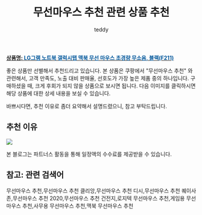 ﻿---
layout: post
title:  "무선마우스 추천 관련 상품 추천"
author: teddy
categories: [ 가구/인테리어 ]
tags: [무선마우스 추천,무선마우스 추천 클리앙,무선마우스 추천 디시,무선마우스 추천 퀘이사존,무선마우스 추천 2020,무선마우스 추천 건전지,로지텍 무선마우스 추천,게임용 무선마우스 추천,사무용 무선마우스 추천,맥북 무선마우스 추천]
image: https://static.coupangcdn.com/image/vendor_inventory/6750/3e85213b740c5613a81e3370e7d33b9996c4785c1a9ee973922bd018fb16.jpg 
description: "쿠팡에서 무선마우스 추천 관련 상품으로 가장 고객 선호도가 높은 제품 중 하나입니다."
---

<a href="https://link.coupang.com/re/AFFSDP?lptag=AF3256674&pageKey=6143377579&itemId=11803319635&vendorItemId=79076879697&traceid=V0-153-b6ef7ab378563ae3"><b>상품명: <font color='#01579B'>LG그램 노트북 갤럭시탭 맥북 무선 마우스 초경량 무소음, 블랙(F211)</font></b></a>

좋은 상품만 선별해서 추천드리고 있습니다.
본 상품은 쿠팡에서 "무선마우스 추천" 와 관련해서, 고객 만족도, 노출 대비 판매율, 선호도가 가장 높은 제품 중의 하나입니다.
구매하셨을 때, 크게 후회가 되지 않을 상품으로 보시면 됩니다. 
다음 이미지를 클릭하시면 해당 상품에 대한 상세 내용을 보실 수 있습니다.

바쁘시다면, 추천 이유로 좀더 요약해서 설명드렸으니, 참고 부탁드립니다.

## 추천 이유 

<a href="https://link.coupang.com/re/AFFSDP?lptag=AF3256674&pageKey=6143377579&itemId=11803319635&vendorItemId=79076879697&traceid=V0-153-b6ef7ab378563ae3"><img src="https://thumbnail9.coupangcdn.com/thumbnails/remote/q89/image/vendor_inventory/ebb8/acc2224e2860199c3fd2840128305aa9d50981db4b6e4d91524a6ee7229b.jpg"></a> 

본 블로그는 파트너스 활동을 통해 일정액의 수수료를 제공받을 수 있습니다.

## 참고: 관련 검색어    
무선마우스 추천,무선마우스 추천 클리앙,무선마우스 추천 디시,무선마우스 추천 퀘이사존,무선마우스 추천 2020,무선마우스 추천 건전지,로지텍 무선마우스 추천,게임용 무선마우스 추천,사무용 무선마우스 추천,맥북 무선마우스 추천